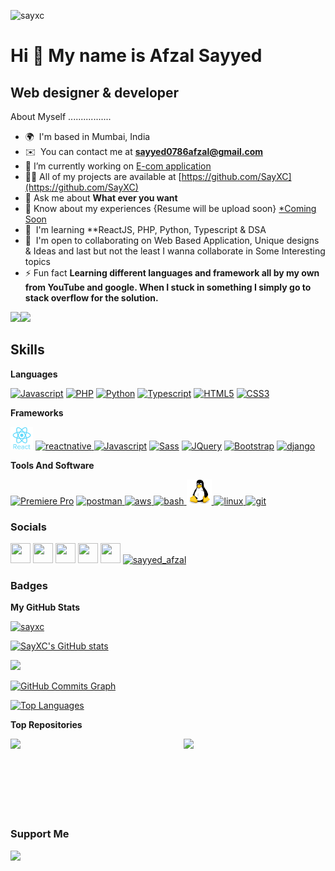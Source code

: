 <p align="left"> <img src="https://komarev.com/ghpvc/?username=sayxc&label=Profile%20views&color=0e75b6&style=flat" alt="sayxc" /> </p>

Hi 👋 My name is Afzal Sayyed
=============================

Web designer & developer
------------------------


About Myself .................

* 🌍  I'm based in Mumbai, India
* ✉️  You can contact me at **[sayyed0786afzal@gmail.com](mailto:sayyed0786afzal@gmail.com)**
* 🔭  I’m currently working on [E-com application](https://github.com/SayXC/shopping-bazaar)
* 👨‍💻  All of my projects are available at [https://github.com/SayXC](https://github.com/SayXC)
* 💬  Ask me about **What ever you want**
* 📄  Know about my experiences {Resume will be upload soon} [*Coming Soon](#link)
* 🧠  I'm learning **ReactJS, PHP, Python, Typescript & DSA
* 🤝  I'm open to collaborating on Web Based Application, Unique designs & Ideas and last but not the least I wanna collaborate in Some Interesting topics
* ⚡ Fun fact **Learning different languages and framework all by my own from YouTube and google. When I stuck in something I simply go to stack overflow for the solution.**

<a href="https://www.twitter.com/SayXC01" target="_blank" rel="noreferrer"><img
src="https://img.shields.io/twitter/follow/SayXC01?logo=twitter&style=for-the-badge&color=0891b2&labelColor=1c1917"
/></a><a href="https://www.github.com/SayXC" target="_blank" rel="noreferrer"><img
src="https://img.shields.io/github/followers/SayXC?logo=github&style=for-the-badge&color=0891b2&labelColor=1c1917" /></a>

## Skills

**Languages** 
<p align="left">
<a href="https://developer.mozilla.org/en-US/docs/Web/JavaScript" target="_blank" rel="noreferrer"><img src="https://raw.githubusercontent.com/danielcranney/readme-generator/main/public/icons/skills/javascript-colored.svg" width="36" height="36" alt="Javascript" /></a>  
<a href="https://www.php.net/" target="_blank" rel="noreferrer"><img src="https://raw.githubusercontent.com/danielcranney/readme-generator/main/public/icons/skills/php-colored.svg" width="36" height="36" alt="PHP" /></a>  
<a href="https://www.python.org/" target="_blank" rel="noreferrer"><img src="https://raw.githubusercontent.com/danielcranney/readme-generator/main/public/icons/skills/python-colored.svg" width="36" height="36" alt="Python" /></a>  
<a href="https://www.typescriptlang.org/" target="_blank" rel="noreferrer"><img src="https://raw.githubusercontent.com/danielcranney/readme-generator/main/public/icons/skills/typescript-colored.svg" width="36" height="36" alt="Typescript" /></a>  
<a href="https://developer.mozilla.org/en-US/docs/Glossary/HTML5" target="_blank" rel="noreferrer"><img src="https://raw.githubusercontent.com/danielcranney/readme-generator/main/public/icons/skills/html5-colored.svg" width="36" height="36" alt="HTML5" /></a>  
  <a href="https://www.w3.org/TR/CSS/#css" target="_blank" rel="noreferrer"><img src="https://raw.githubusercontent.com/danielcranney/readme-generator/main/public/icons/skills/css3-colored.svg" width="36" height="36" alt="CSS3" /></a>
</p>


**Frameworks**
<p align="left">
<a href="https://reactjs.org/" target="_blank" rel="noreferrer"><img src="https://raw.githubusercontent.com/devicons/devicon/master/icons/react/react-original-wordmark.svg" width="36" height="36" alt="React" /></a>  
  </a> <a href="https://reactnative.dev/" target="_blank" rel="noreferrer"> <img src="https://reactnative.dev/img/header_logo.svg" alt="reactnative" width="40" height="40"/> </a> 
  <a href="https://developer.mozilla.org/en-US/docs/Web/JavaScript" target="_blank" rel="noreferrer"><img src="https://upload.wikimedia.org/wikipedia/commons/c/c9/JSON_vector_logo.svg" width="36" height="36" alt="Javascript" /></a> 
<a href="https://sass-lang.com/" target="_blank" rel="noreferrer"><img src="https://raw.githubusercontent.com/danielcranney/readme-generator/main/public/icons/skills/sass-colored.svg" width="36" height="36" alt="Sass" /></a>  
<a href="https://jquery.com/" target="_blank" rel="noreferrer"><img src="https://raw.githubusercontent.com/danielcranney/readme-generator/main/public/icons/skills/jquery-colored.svg" width="36" height="36" alt="JQuery" /></a>  
  <a href="https://getbootstrap.com/" target="_blank" rel="noreferrer"><img src="https://raw.githubusercontent.com/danielcranney/readme-generator/main/public/icons/skills/bootstrap-colored.svg" width="36" height="36" alt="Bootstrap" /></a>
  <a href="https://www.djangoproject.com/" target="_blank" rel="noreferrer"> <img src="https://static.djangoproject.com/img/logos/django-logo-negative.png" alt="django" width="48" height="36"/> </a>
</p>


**Tools And Software**
<p align="left">
<a href="https://www.adobe.com/uk/products/premiere.html" target="_blank" rel="noreferrer"><img src="https://raw.githubusercontent.com/danielcranney/readme-generator/main/public/icons/skills/premierepro-colored.svg" width="36" height="36" alt="Premiere Pro" /></a>
  <a href="https://postman.com" target="_blank" rel="noreferrer"> <img src="https://www.vectorlogo.zone/logos/getpostman/getpostman-icon.svg" alt="postman" width="36" height="36"/> </a> 
  <a href="https://aws.amazon.com" target="_blank" rel="noreferrer"> <img src="https://upload.wikimedia.org/wikipedia/commons/9/93/Amazon_Web_Services_Logo.svg" alt="aws" width="40" height="40"/> </a> <a href="https://www.gnu.org/software/bash/" target="_blank" rel="noreferrer"> <img src="https://upload.wikimedia.org/wikipedia/commons/4/4b/Bash_Logo_Colored.svg" alt="bash" width="40" height="40"/> </a> 
  <a href="https://www.linux.org/" target="_blank" rel="noreferrer"> <img src="https://raw.githubusercontent.com/devicons/devicon/master/icons/linux/linux-original.svg" alt="linux" width="40" height="40"/> </a> 
  <a href="https://code.visualstudio.com/" target="_blank" rel="noreferrer"> <img src="https://upload.wikimedia.org/wikipedia/commons/9/9a/Visual_Studio_Code_1.35_icon.svg" alt="linux" width="40" height="40"/> </a> 
  <a href="https://git-scm.com/" target="_blank" rel="noreferrer"> <img src="https://www.vectorlogo.zone/logos/git-scm/git-scm-icon.svg" alt="git" width="40" height="40"/> </a> 
  
</p>

### Socials

<p align="left"> 
<a href="https://discord.com/users/AFZAL#4179" target="_blank" rel="noreferrer"><img src="https://raw.githubusercontent.com/danielcranney/readme-generator/main/public/icons/socials/discord.svg" width="32" height="32" /></a> 
<a href="https://www.github.com/SayXC" target="_blank" rel="noreferrer"><img src="https://raw.githubusercontent.com/danielcranney/readme-generator/main/public/icons/socials/github.svg" width="32" height="32" /></a>
<a href="http://www.instagram.com/_sayyed_._afzal_" target="_blank" rel="noreferrer"><img src="https://raw.githubusercontent.com/danielcranney/readme-generator/main/public/icons/socials/instagram.svg" width="32" height="32" /></a> 
<a href="https://www.linkedin.com/in/afzal-sayed" target="_blank" rel="noreferrer"><img src="https://raw.githubusercontent.com/danielcranney/readme-generator/main/public/icons/socials/linkedin.svg" width="32" height="32" /></a> 
<a href="https://www.twitter.com/SayXC01" target="_blank" rel="noreferrer"><img src="https://raw.githubusercontent.com/danielcranney/readme-generator/main/public/icons/socials/twitter.svg" width="32" height="32" /></a>
<a href="https://www.hackerrank.com/sayyed_afzal" target="blank" rel="noreferrer"><img src="https://raw.githubusercontent.com/rahuldkjain/github-profile-readme-generator/master/src/images/icons/Social/hackerrank.svg" alt="sayyed_afzal" height="32" width="32" /></a>
</p>

### Badges

<b>My GitHub Stats</b>

<p align="left"> <a href="https://github.com/ryo-ma/github-profile-trophy"><img src="https://github-profile-trophy.vercel.app/?username=sayxc" alt="sayxc" /></a> </p>

<a href="http://www.github.com/SayXC"><img src="https://github-readme-stats.vercel.app/api?username=SayXC&show_icons=true&hide=&count_private=true&title_color=0891b2&text_color=ffffff&icon_color=0891b2&bg_color=1c1917&hide_border=true&show_icons=true" alt="SayXC's GitHub stats" /></a>

<a href="http://www.github.com/SayXC"><img src="https://github-readme-streak-stats.herokuapp.com/?user=SayXC&stroke=ffffff&background=1c1917&ring=0891b2&fire=0891b2&currStreakNum=ffffff&currStreakLabel=0891b2&sideNums=ffffff&sideLabels=ffffff&dates=ffffff&hide_border=true" /></a>

<a href="http://www.github.com/SayXC"><img src="https://activity-graph.herokuapp.com/graph?username=SayXC&bg_color=1c1917&color=ffffff&line=0891b2&point=ffffff&area_color=1c1917&area=true&hide_border=true&custom_title=GitHub%20Commits%20Graph" alt="GitHub Commits Graph" /></a>

<a href="https://github.com/SayXC" align="left"><img src="https://github-readme-stats.vercel.app/api/top-langs/?username=SayXC&langs_count=10&title_color=0891b2&text_color=ffffff&icon_color=0891b2&bg_color=1c1917&hide_border=true&locale=en&custom_title=Top%20%Languages" alt="Top Languages" /></a>

<b>Top Repositories</b>

<div width="100%" align="center"><a href="https://github.com/SayXC/First_Proj" align="left"><img align="left" width="45%" src="https://github-readme-stats.vercel.app/api/pin/?username=SayXC&repo=First_Proj&title_color=0891b2&text_color=ffffff&icon_color=0891b2&bg_color=1c1917&hide_border=true&locale=en" /></a><a href="https://github.com/SayXC/shopping-bazaar" align="right"><img align="right" width="45%" src="https://github-readme-stats.vercel.app/api/pin/?username=SayXC&repo=shopping-bazaar&title_color=0891b2&text_color=ffffff&icon_color=0891b2&bg_color=1c1917&hide_border=true&locale=en" /></a></div><br /><br /><br /><br /><br /><br /><br />

### Support Me

<a href="https://www.buymeacoffee.com/shopping-bazaar"><img src="https://cdn.buymeacoffee.com/buttons/v2/default-yellow.png" width="200" /></a>
